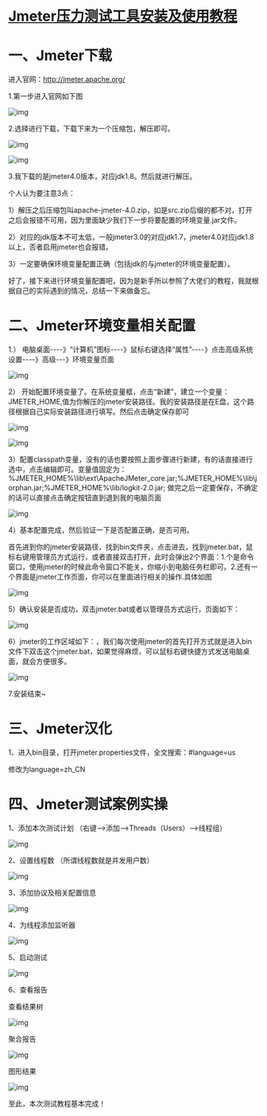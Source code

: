 # [Jmeter压力测试工具安装及使用教程](https://www.cnblogs.com/monjeo/p/9330464.html)

# **一、Jmeter下载**

进入官网：http://jmeter.apache.org/

1.第一步进入官网如下图

![img](https://images2018.cnblogs.com/blog/1229365/201807/1229365-20180719140203864-664686233.png)

 

2.选择进行下载，下载下来为一个压缩包，解压即可。

![img](https://images2018.cnblogs.com/blog/1229365/201807/1229365-20180719140253611-1630363405.png)

![img](https://images2018.cnblogs.com/blog/1229365/201807/1229365-20180719140358888-1613112562.png)

 

3.我下载的是jmeter4.0版本，对应jdk1.8。然后就进行解压。

个人认为要注意3点：

1）解压之后压缩包叫apache-jmeter-4.0.zip，如是src.zip后缀的都不对，打开之后会报错不可用，因为里面缺少我们下一步将要配置的环境变量.jar文件。

2）对应的jdk版本不可太低，一般jmeter3.0的对应jdk1.7，jmeter4.0对应jdk1.8以上，否者启用jmeter也会报错。

3）一定要确保环境变量配置正确（包括jdk的与jmeter的环境变量配置）。

好了，接下来进行环境变量配置吧，因为是新手所以参照了大佬们的教程，我就根据自己的实际遇到的情况，总结一下来做备忘。

 

# **二、Jmeter环境变量相关配置**

 

1.）  电脑桌面----》“计算机”图标----》鼠标右键选择“属性”----》点击高级系统设置----》高级---》环境变量页面

 ![img](https://images2018.cnblogs.com/blog/1229365/201807/1229365-20180719140602543-35734829.png)

 

2） 开始配置环境变量了。在系统变量框，点击“新建”，建立一个变量：JMETER_HOME,值为你解压的jmeter安装路径。我的安装路径是在E盘，这个路径根据自己实际安装路径进行填写。然后点击确定保存即可

![img](https://images2018.cnblogs.com/blog/1229365/201807/1229365-20180719140627931-59298411.png)

![img](https://images2018.cnblogs.com/blog/1229365/201807/1229365-20180719140730706-215043979.png)

 

 

3）配置classpath变量，没有的话也要按照上面步骤进行新建，有的话直接进行选中，点击编辑即可。变量值固定为：%JMETER_HOME%\lib\ext\ApacheJMeter_core.jar;%JMETER_HOME%\lib\jorphan.jar;%JMETER_HOME%\lib/logkit-2.0.jar; 做完之后一定要保存，不确定的话可以直接点击确定按钮直到退到我的电脑页面

![img](https://images2018.cnblogs.com/blog/1229365/201807/1229365-20180719140817657-660556084.png)

 

 

4）基本配置完成，然后验证一下是否配置正确，是否可用。

首先进到你的jmeter安装路径，找到bin文件夹，点击进去，找到jmeter.bat，鼠标右键用管理员方式运行，或者直接双击打开，此时会弹出2个界面：1.个是命令窗口，使用jmeter的时候此命令窗口不能关，你缩小到电脑任务栏即可。2.还有一个界面是jmeter工作页面，你可以在里面进行相关的操作.具体如图

![img](https://images2018.cnblogs.com/blog/1229365/201807/1229365-20180719140949524-2064847581.png)

 

5）确认安装是否成功，双击jmeter.bat或者以管理员方式运行，页面如下：

![img](https://images2018.cnblogs.com/blog/1229365/201807/1229365-20180719141210874-1597847596.png)

 

6）jmeter的工作区域如下：，我们每次使用jmeter的首先打开方式就是进入bin文件下双击这个jmeter.bat，如果觉得麻烦，可以鼠标右键快捷方式发送电脑桌面，就会方便很多。

![img](https://images2018.cnblogs.com/blog/1229365/201807/1229365-20180719141312470-854945133.png)

 

7.安装结束~

# 三、Jmeter汉化

1、进入bin目录，打开jmeter.properties文件，全文搜索：#language=us

修改为language=zh_CN

# 四、Jmeter测试案例实操

1、添加本次测试计划 （右键-->添加-->Threads（Users）-->线程组）

![img](https://images2018.cnblogs.com/blog/1229365/201807/1229365-20180719141801515-1041072124.png)

2、设置线程数 （所谓线程数就是并发用户数）

![img](https://images2018.cnblogs.com/blog/1229365/201807/1229365-20180719141929743-1356502878.png)

 

3、添加协议及相关配置信息

![img](https://images2018.cnblogs.com/blog/1229365/201807/1229365-20180719142321704-260079894.png)

4、为线程添加监听器

![img](https://images2018.cnblogs.com/blog/1229365/201807/1229365-20180719142500848-1038142452.png)

5、启动测试

![img](https://images2018.cnblogs.com/blog/1229365/201807/1229365-20180719142708040-136128752.png)

 

6、查看报告

查看结果树

![img](https://images2018.cnblogs.com/blog/1229365/201807/1229365-20180719142922761-479499226.png)

聚合报告

![img](https://images2018.cnblogs.com/blog/1229365/201807/1229365-20180719143002048-1069847223.png)

图形结果

![img](https://images2018.cnblogs.com/blog/1229365/201807/1229365-20180719143026553-1735509751.png)

至此，本次测试教程基本完成！

